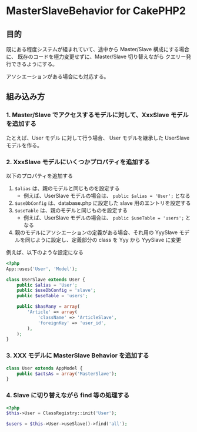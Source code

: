 # MasterSlaveBehavior for CakePHP2

## 目的

既にある程度システムが組まれていて、途中から Master/Slave 構成にする場合に、 既存のコードを極力変更せずに、Master/Slave 切り替えながら クエリー発行できるようにする。

アソシエーションがある場合にも対応する。

## 組み込み方

### 1. Master/Slave でアクセスするモデルに対して、XxxSlave モデルを追加する

たとえば、User モデル に対して行う場合、 User モデルを継承した UserSlave モデルを作る。

### 2. XxxSlave モデルにいくつかプロパティを追加する

以下のプロパティを追加する

1. `$alias` は、親のモデルと同じものを設定する
    - 例えば、UserSlave モデルの場合は、 `public $alias = 'User';` となる
2. `$useDbConfig` は、database.php に設定した slave 用のエントリを設定する
3. `$useTable` は、親のモデルと同じものを設定する
    - 例えば、UserSlave モデルの場合は、 `public $useTable = 'users';` となる
4. 親のモデルにアソシエーションの定義がある場合、それ用の YyySlave モデルを同じように設定し、定義部分の class を Yyy から YyySlave に変更

例えば、以下のような設定になる

```php
<?php
App::uses('User', 'Model');

class UserSlave extends User {
	public $alias = 'User';
	public $useDbConfig = 'slave';
	public $useTable = 'users';

	public $hasMany = array(
		'Article' => array(
			'className' => 'ArticleSlave',
			'foreignKey' => 'user_id',
		),
	);
}
```

### 3. XXX モデルに MasterSlave Behavior を追加する

```php
class User extends AppModel {
    public $actsAs = array('MasterSlave');
}
```

### 4. Slave に切り替えながら find 等の処理する

```php
<?php
$this->User = ClassRegistry::init('User');

$users = $this->User->useSlave()->find('all');
```
